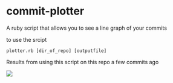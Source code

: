 # commit-plotter

A ruby script that allows you to see a line graph of your commits 

to use the srcipt 

```plotter.rb [dir_of_repo] [outputfile] ```

Results from using this script on this repo a few commits ago

![](repo.png)
